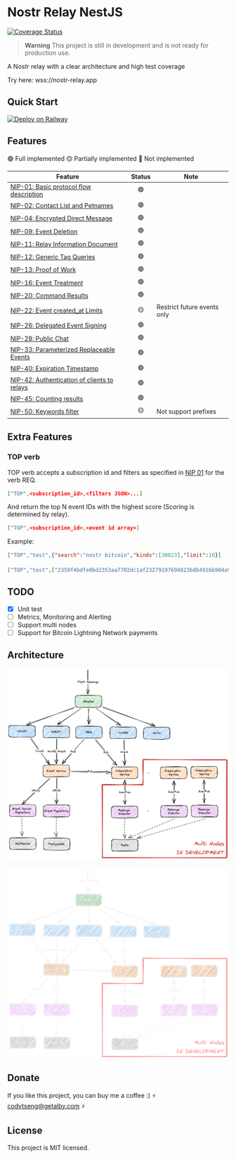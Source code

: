 # Nostr Relay NestJS

[![Coverage Status](https://coveralls.io/repos/github/CodyTseng/nostr-relay-nestjs/badge.svg?branch=master)](https://coveralls.io/github/CodyTseng/nostr-relay-nestjs?branch=master)

> **Warning**
> This project is still in development and is not ready for production use.

A Nostr relay with a clear architecture and high test coverage

Try here: wss://nostr-relay.app

## Quick Start

[![Deploy on Railway](https://railway.app/button.svg)](https://railway.app/template/ooFSnW?referralCode=WYIfFr)

## Features

🟢 Full implemented 🟡 Partially implemented 🔴 Not implemented

| Feature                                                                                                 | Status | Note                        |
| ------------------------------------------------------------------------------------------------------- | :----: | --------------------------- |
| [NIP-01: Basic protocol flow description](https://github.com/nostr-protocol/nips/blob/master/01.md)     |   🟢   |                             |
| [NIP-02: Contact List and Petnames](https://github.com/nostr-protocol/nips/blob/master/02.md)           |   🟢   |                             |
| [NIP-04: Encrypted Direct Message](https://github.com/nostr-protocol/nips/blob/master/04.md)            |   🟢   |                             |
| [NIP-09: Event Deletion](https://github.com/nostr-protocol/nips/blob/master/09.md)                      |   🟢   |                             |
| [NIP-11: Relay Information Document](https://github.com/nostr-protocol/nips/blob/master/11.md)          |   🟢   |                             |
| [NIP-12: Generic Tag Queries](https://github.com/nostr-protocol/nips/blob/master/12.md)                 |   🟢   |                             |
| [NIP-13: Proof of Work](https://github.com/nostr-protocol/nips/blob/master/13.md)                       |   🟢   |                             |
| [NIP-16: Event Treatment](https://github.com/nostr-protocol/nips/blob/master/16.md)                     |   🟢   |                             |
| [NIP-20: Command Results](https://github.com/nostr-protocol/nips/blob/master/20.md)                     |   🟢   |                             |
| [NIP-22: Event created_at Limits](https://github.com/nostr-protocol/nips/blob/master/22.md)             |   🟡   | Restrict future events only |
| [NIP-26: Delegated Event Signing](https://github.com/nostr-protocol/nips/blob/master/26.md)             |   🟢   |                             |
| [NIP-28: Public Chat](https://github.com/nostr-protocol/nips/blob/master/28.md)                         |   🟢   |                             |
| [NIP-33: Parameterized Replaceable Events](https://github.com/nostr-protocol/nips/blob/master/33.md)    |   🟢   |                             |
| [NIP-40: Expiration Timestamp](https://github.com/nostr-protocol/nips/blob/master/40.md)                |   🟢   |                             |
| [NIP-42: Authentication of clients to relays](https://github.com/nostr-protocol/nips/blob/master/42.md) |   🟢   |                             |
| [NIP-45: Counting results](https://github.com/nostr-protocol/nips/blob/master/45.md)                    |   🟢   |                             |
| [NIP-50: Keywords filter](https://github.com/nostr-protocol/nips/blob/master/50.md)                     |   🟡   | Not support prefixes        |

## Extra Features

### TOP verb

TOP verb accepts a subscription id and filters as specified in [NIP 01](https://github.com/nostr-protocol/nips/blob/master/01.md) for the verb REQ.

```json
["TOP",<subscription_id>,<filters JSON>...]
```

And return the top N event IDs with the highest score (Scoring is determined by relay).

```json
["TOP",<subscription_id>,<event id array>]
```

Example:

```json
["TOP","test",{"search":"nostr bitcoin","kinds":[30023],"limit":10}]

["TOP","test",["2359f4bdfe0bd2353aa7702dc1af23279197694823b8b4916b904a9940334192","622a875c9f9a4696eb4050fa5b0bba3a9b0531ec4a27398245af7369e6d40da8","d8989c65d26511b2e3ea42b0ebfcaf0ea885cb958419df4ddb334cb72556f950","ffcb0c9e0ace0b5d3928f30395bc9832763f8b583f2b1beb696f7c199f9f94d2","287147867bd00299553fa91e110d40206eea19a9142a4283832ee67e1407e6f2","ffaea8bc3b08db32af97f1ff595e68eee8a2f7b0a4a66dc2eff330f450855f6c","cddbc6cd4a0589d4a593e99a3a94426c85c6867b47d7eb751ce419c27f079b76","f2291ac6d206e898965b9e4ba6bbe5bb10118e6a74bd9f9f13597813979a254b","a101a2a44938dbb0a611bc00bd7ed4cb44d682fea4c14618bd1148567cd6fcc3","21990a723b491b6c594438a2ecf5d5e4898212635f59e82f1c736d994a86e907"]]
```

## TODO

- [x] Unit test
- [ ] Metrics, Monitoring and Alerting
- [ ] Support multi nodes
- [ ] Support for Bitcoin Lightning Network payments

## Architecture

![structure light](https://github.com/CodyTseng/resources/raw/master/nostr-relay-nestjs/img/structure-light.png#gh-light-mode-only)

![structure dark](https://github.com/CodyTseng/resources/raw/master/nostr-relay-nestjs/img/structure-dark.png#gh-dark-mode-only)

## Donate

If you like this project, you can buy me a coffee :) ⚡️ codytseng@getalby.com ⚡️

## License

This project is MIT licensed.
